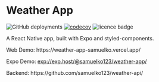 # Weather App

![GitHub deployments](https://img.shields.io/github/deployments/samuelko123/weather-app/production?label=vercel&logo=vercel)
[![codecov](https://codecov.io/gh/samuelko123/weather-app/branch/main/graph/badge.svg?token=VUBC6XWZLT)](https://codecov.io/gh/samuelko123/weather-app)
![licence badge](https://img.shields.io/github/license/samuelko123/weather-app)

<p>A React Native app, built with Expo and styled-components.</p>
<p>Web Demo: https://weather-app-samuelko.vercel.app/</p>
<p>Expo Demo: <a href="exp://exp.host/@samuelko123/weather-app/">exp://exp.host/@samuelko123/weather-app/</a></p>
<p>Backend: https://github.com/samuelko123/weather-api/</p>
